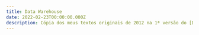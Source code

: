 ```yaml
---
title: Data Warehouse
date: 2022-02-23T00:00:00.000Z
description: Cópia dos meus textos originais de 2012 na 1ª versão do [Diário de Bordo](https://sandrorgguimaraes.blogspot.com/).
---
```

